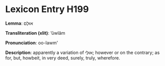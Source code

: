 # Lexicon Entry H199

**Lemma**: אוּלָם

**Transliteration (xlit)**: ʼûwlâm

**Pronunciation**: oo-lawm'

**Description**:
apparently a variation of אוּלַי; however or on the contrary; as for, but, howbeit, in very deed, surely, truly, wherefore.
